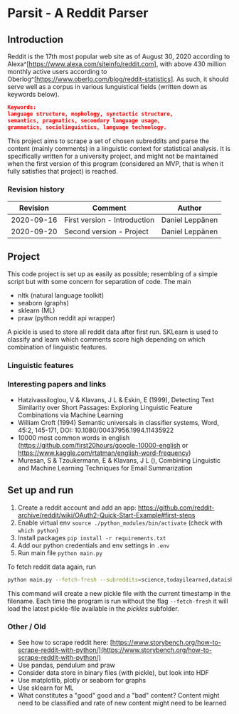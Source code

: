 # Parsit - A Reddit Parser

## Introduction

Reddit is the 17th most popular web site as of August 30, 2020 according to Alexa^[https://www.alexa.com/siteinfo/reddit.com], with above 430 million monthly active users according to Oberlog^[https://www.oberlo.com/blog/reddit-statistics]. As such, it should serve well as a corpus in various lunguistical fields (written down as keywords below).

```json
Keywords:
language structure, mophology, synctactic structure,
semantics, pragmatics, secondary language usage,
grammatics, sociolinguistics, language technology.
```

This project aims to scrape a set of chosen subreddits and parse the content (mainly comments) in a linguistic context for statistical analysis. It is specifically written for a university project, and might not be maintained when the first version of this program (considered an MVP, that is when it fully satisfies that project) is reached.

### Revision history

| Revision   | Comment                       | Author          |
|------------|-------------------------------|-----------------|
| 2020-09-16 | First version - Introduction  | Daniel Leppänen |
| 2020-09-20 | Second version - Project      | Daniel Leppänen |

## Project

This code project is set up as easily as possible; resembling of a simple script but with some concern for separation of code.
The main

- nltk (natural language toolkit)
- seaborn (graphs)
- sklearn (ML)
- praw (python reddit api wrapper)

A pickle is used to store all reddit data after first run.
SKLearn is used to classify and learn which comments score high depending on which combination of linguistic features.

### Linguistic features

### Interesting papers and links

- Hatzivassiloglou, V & Klavans, J L & Eskin, E (1999), Detecting Text Similarity over Short Passages: Exploring Linguistic Feature Combinations via Machine Learning
- William Croft (1994) Semantic universals in classifier systems, Word, 45:2, 145-171, DOI: 10.1080/00437956.1994.11435922
- 10000 most common words in english (https://github.com/first20hours/google-10000-english or https://www.kaggle.com/rtatman/english-word-frequency)
- Muresan, S & Tzoukermann, E & Klavans, J L (), Combining Linguistic and Machine Learning Techniques for Email Summarization

## Set up and run

1. Create a reddit account and add an app: https://github.com/reddit-archive/reddit/wiki/OAuth2-Quick-Start-Example#first-steps
2. Enable virtual env `source ./python_modules/bin/activate` (check with `which python`)
3. Install packages `pip install -r requirements.txt`
4. Add our python credentials and env settings in `.env`
5. Run main file `python main.py`

To fetch reddit data again, run

```sh
python main.py --fetch-fresh --subreddits=science,todayilearned,dataisbeautiful --number-of-submissions=100
```

This command will create a new pickle file with the current timestamp in the filename. Each
time the program is run without the flag `--fetch-fresh` it will load the latest pickle-file
available in the _pickles_ subfolder.

### Other / Old

- See how to scrape reddit here: [https://www.storybench.org/how-to-scrape-reddit-with-python/](https://www.storybench.org/how-to-scrape-reddit-with-python/)
- Use pandas, pendulum and praw
- Consider data store in binary files (with pickle), but look into HDF
- Use matplotlib, plotly or seaborn for graphs
- Use sklearn for ML
- What constitutes a "good" good and a "bad" content?
    Content might need to be classified and rate of new content might need to be learned
